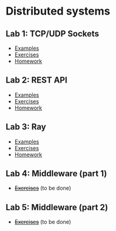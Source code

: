# Distributed systems

## Lab 1: TCP/UDP Sockets

- [Examples](./lab1/examples)
- [Exercises](./lab1/exercises)
- [Homework](./lab1/homework)

## Lab 2: REST API

- [Examples](./lab2/examples)
- [Exercises](./lab2/exercises)
- [Homework](./lab2/homework)

## Lab 3: Ray

- [Examples](./lab3/examples)
- [Exercises](./lab3/exercises)
- [Homework](./lab3/homework)

## Lab 4: Middleware (part 1)

- ~~[Exercises](./lab4/)~~ (to be done)

## Lab 5: Middleware (part 2)

- ~~[Exercises](./lab5/)~~ (to be done)
